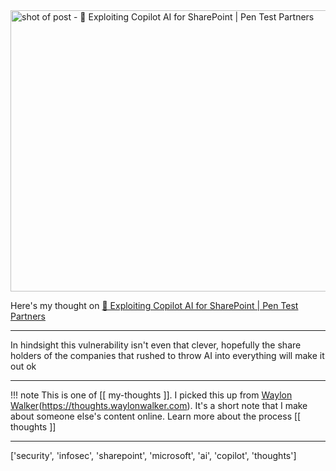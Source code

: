 
<a href="https://www.pentestpartners.com/security-blog/exploiting-copilot-ai-for-sharepoint/">
    <img
        src="https://shots.wayl.one/shot/?url=https://www.pentestpartners.com/security-blog/exploiting-copilot-ai-for-sharepoint/&height=450&width=800&scaled_width=800&scaled_height=450&selectors=""
        alt="shot of post - 💭 Exploiting Copilot AI for SharePoint | Pen Test Partners"
        height=450
        width=800
    >
</a>

Here's my thought on <a href="https://www.pentestpartners.com/security-blog/exploiting-copilot-ai-for-sharepoint/">💭 Exploiting Copilot AI for SharePoint | Pen Test Partners</a>

---

In hindsight this vulnerability isn't even that clever, hopefully the share holders of the companies that rushed to throw AI into everything will make it out ok

---

!!! note
     This is one of [[ my-thoughts ]]. I picked this up from [Waylon Walker](https://waylonwalker.com)(https://thoughts.waylonwalker.com). It's a short note that I make about someone else's
     content online.  Learn more about the process [[ thoughts ]]


---

['security', 'infosec', 'sharepoint', 'microsoft', 'ai', 'copilot', 'thoughts']
        